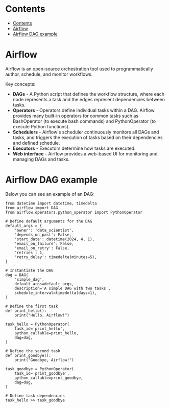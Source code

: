 Contents
==
- [Contents](#contents)
- [Airflow](#airflow)
- [Airflow DAG example](#airflow-dag-example)

<!--intro-start-->
# Airflow
Airflow is an open-source orchestration tool used to programmatically author, schedule, and monitor workflows.

Key concepts:

- **DAGs** - A Python script that defines the workflow structure, where each node represents a task and the edges represent dependencies between tasks.
- **Operators** - Operators define individual tasks within a DAG. Airflow provides many built-in operators for common tasks such as BashOperator (to execute bash commands) and PythonOperator (to execute Python functions).
- **Schedulers** - Airflow's scheduler continuously monitors all DAGs and tasks, and triggers the execution of tasks based on their dependencies and defined schedule.
- **Executors** - Executors determine how tasks are executed.
- **Web interface** - Airflow provides a web-based UI for monitoring and managing DAGs and tasks.

# Airflow DAG example
Below you can see an example of an DAG:

```
from datetime import datetime, timedelta
from airflow import DAG
from airflow.operators.python_operator import PythonOperator

# Define default arguments for the DAG
default_args = {
    'owner': 'data_scientist',
    'depends_on_past': False,
    'start_date': datetime(2024, 4, 1),
    'email_on_failure': False,
    'email_on_retry': False,
    'retries': 1,
    'retry_delay': timedelta(minutes=5),
}

# Instantiate the DAG
dag = DAG(
    'simple_dag',
    default_args=default_args,
    description='A simple DAG with two tasks',
    schedule_interval=timedelta(days=1),
)

# Define the first task
def print_hello():
    print("Hello, Airflow!")

task_hello = PythonOperator(
    task_id='print_hello',
    python_callable=print_hello,
    dag=dag,
)

# Define the second task
def print_goodbye():
    print("Goodbye, Airflow!")

task_goodbye = PythonOperator(
    task_id='print_goodbye',
    python_callable=print_goodbye,
    dag=dag,
)

# Define task dependencies
task_hello >> task_goodbye
```

<!--intro-end-->
